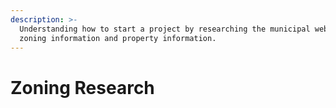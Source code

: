 ```yaml
---
description: >-
  Understanding how to start a project by researching the municipal websites for
  zoning information and property information.
---
```


# Zoning Research

